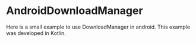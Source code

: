 # AndroidDownloadManager
Here is a small example to use DownloadManager in android. This example was developed in Kotlin.
